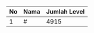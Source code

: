 | No | Nama            | Jumlah Level |
|----|-----------------|--------------|
| 1  | #    |    4915        |
